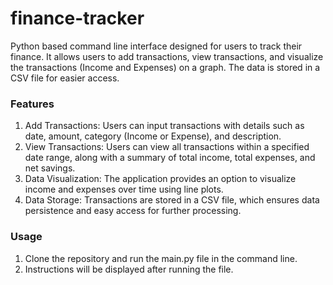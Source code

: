 # finance-tracker
Python based command line interface designed for users to track their finance. It allows users to add transactions, view transactions, and visualize the transactions (Income and Expenses) on a graph. The data is stored in a CSV file for easier access.

### Features
1. Add Transactions: Users can input transactions with details such as date, amount, category (Income or Expense), and description.
2. View Transactions: Users can view all transactions within a specified date range, along with a summary of total income, total expenses, and net savings.
3. Data Visualization: The application provides an option to visualize income and expenses over time using line plots.
4. Data Storage: Transactions are stored in a CSV file, which ensures data persistence and easy access for further processing.

### Usage
1. Clone the repository and run the main.py file in the command line.
2. Instructions will be displayed after running the file.
